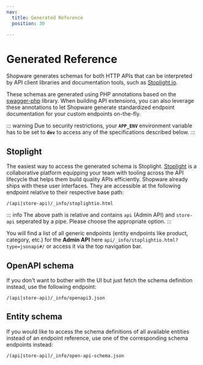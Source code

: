 ```yaml
---
nav:
  title: Generated Reference
  position: 30

---
```


# Generated Reference

Shopware generates schemas for both HTTP APIs that can be interpreted by API client libraries and documentation tools, such as [Stoplight.io](https://stoplight.io/).

These schemas are generated using PHP annotations based on the [swagger-php](https://github.com/zircote/swagger-php) library. When building API extensions, you can also leverage these annotations to let Shopware generate standardized endpoint documentation for your custom endpoints on-the-fly.

::: warning
Due to security restrictions, your **`APP_ENV`** environment variable has to be set to **`dev`** to access any of the specifications described below.
:::

## Stoplight

The easiest way to access the generated schema is Stoplight. [Stoplight](https://docs.stoplight.io/) is a collaborative platform equipping your team with tooling across the API lifecycle that helps them build quality APIs efficiently. Shopware already ships with these user interfaces. They are accessible at the following endpoint relative to their respective base path:

```text
/(api|store-api)/_info/stoplightio.html
```

::: info
The above path is relative and contains `api` (Admin API) and `store-api` seperated by a pipe. Please choose the appropriate option.
:::

You will find a list of all generic endpoints (entity endpoints like product, category, etc.) for the **Admin API** here `api/_info/stoplightio.html?type=jsonapi#/` or access it via the top navigation bar.

## OpenAPI schema

If you don't want to bother with the UI but just fetch the schema definition instead, use the following endpoint:

```text
/(api|store-api)/_info/openapi3.json
```

## Entity schema

If you would like to access the schema definitions of all available entities instead of an endpoint reference, use one of the corresponding schema endpoints instead:

```text
/(api|store-api)/_info/open-api-schema.json
```
